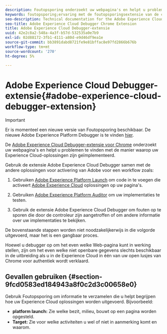 ```yaml
---
description: Foutopsporing onderzoekt uw webpagina's en helpt u problemen te vinden met de manier waarop uw Experience Cloud-oplossingen zijn geïmplementeerd
keywords: foutopsporing;ervaring met de foutopsporingsextensie van de cloud;chroom;extensie
seo-description: Technical documentation for the Adobe Experience Cloud Debugger Chrome Extension - examine your web pages and understand problems with your Experience Cloud solution mplementations
seo-title: Adobe Experience Cloud Debugger Chrome Extension
title: Adobe Experience Cloud Debugger-extensie
uuid: 42e2c8a2-548a-4a3f-b57d-532535a0e7b9
exl-id: 02d88172-3fb1-4111-a80d-e9d46df9ea1e
source-git-commit: bb3891dabd8721fe9e81bffac8e97fd2866b676b
workflow-type: tm+mt
source-wordcount: '270'
ht-degree: 5%

---
```


# Adobe Experience Cloud Debugger-extensie{#adobe-experience-cloud-debugger-extension}

>[!IMPORTANT]
>
>Er is momenteel een nieuwe versie van Foutopsporing beschikbaar. De nieuwe Adobe Experience Platform Debugger is te vinden [hier](https://chrome.google.com/webstore/detail/adobe-experience-platform/bfnnokhpnncpkdmbokanobigaccjkpob).

De [Adobe Experience Cloud Debugger-extensie voor Chrome](https://chrome.google.com/webstore/detail/adobe-experience-cloud-de/ocdmogmohccmeicdhlhhgepeaijenapj) onderzoekt uw webpagina&#39;s en helpt u problemen te vinden met de manier waarop uw Experience Cloud-oplossingen zijn geïmplementeerd.

Gebruik de extensie Adobe Experience Cloud Debugger samen met de andere oplossingen voor activering van Adobe voor een workflow zoals:

1. Gebruiken [Adobe Experience Platform Launch](https://experienceleague.adobe.com/docs/launch/using/home.html) om code in te voegen die activeert [Adobe Experience Cloud](https://experienceleague.adobe.com/docs/home.html) oplossingen op uw pagina&#39;s.

1. Gebruiken [Adobe Experience Platform Auditor](https://docs.adobe.com/content/help/en/auditor/using/overview.html) om uw implementaties te testen.
1. Gebruik de extensie Adobe Experience Cloud Debugger om fouten op te sporen die door de controleur zijn aangetroffen of om andere informatie over uw implementaties te bekijken.

De bovenstaande stappen worden niet noodzakelijkerwijs in die volgorde uitgevoerd, maar het is een gangbaar proces.

Hoewel u debugger op om het even welke Web-pagina kunt in werking stellen, zijn om het even welke niet openbare gegevens slechts beschikbaar in de uitbreiding als u in de Experience Cloud in één van uw open lusjes van Chrome voor authentiek wordt verklaard.

## Gevallen gebruiken {#section-9fcd0583ed184943a8f0c2d3c00658e0}

Gebruik Foutopsporing om informatie te verzamelen die u helpt begrijpen hoe uw Experience Cloud oplossingen worden uitgevoerd. Bijvoorbeeld:

* **platform launch:** Zie welke bezit, milieu, bouwt op een pagina worden opgesteld.
* **Target:** Zie voor welke activiteiten u wel of niet in aanmerking komt en waarom.
